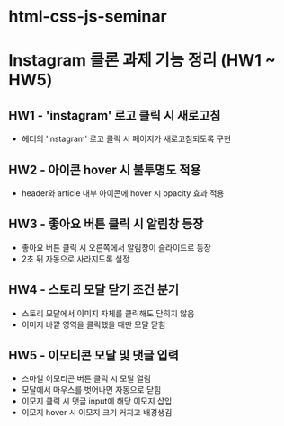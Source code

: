 # html-css-js-seminar

# Instagram 클론 과제 기능 정리 (HW1 ~ HW5)

## HW1 - 'instagram' 로고 클릭 시 새로고침
- 헤더의 'instagram' 로고 클릭 시 페이지가 새로고침되도록 구현

## HW2 - 아이콘 hover 시 불투명도 적용
- header와 article 내부 아이콘에 hover 시 opacity 효과 적용

## HW3 - 좋아요 버튼 클릭 시 알림창 등장
- 좋아요 버튼 클릭 시 오른쪽에서 알림창이 슬라이드로 등장
- 2초 뒤 자동으로 사라지도록 설정

## HW4 - 스토리 모달 닫기 조건 분기
- 스토리 모달에서 이미지 자체를 클릭해도 닫히지 않음
- 이미지 바깥 영역을 클릭했을 때만 모달 닫힘

## HW5 - 이모티콘 모달 및 댓글 입력
- 스마일 이모티콘 버튼 클릭 시 모달 열림
- 모달에서 마우스를 벗어나면 자동으로 닫힘
- 이모지 클릭 시 댓글 input에 해당 이모지 삽입
- 이모지 hover 시 이모지 크기 커지고 배경생김 